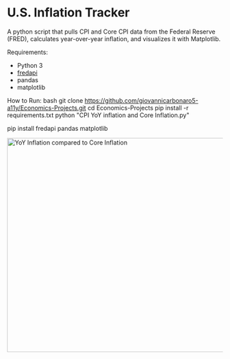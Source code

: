 # U.S. Inflation Tracker
A python script that pulls CPI and Core CPI data from the Federal Reserve (FRED), calculates year-over-year inflation, and visualizes it with Matplotlib.  

 Requirements:

- Python 3  
- [fredapi](https://github.com/mortada/fredapi)  
- pandas  
- matplotlib

How to Run:
bash
git clone https://github.com/giovannicarbonaro5-a11y/Economics-Projects.git
cd Economics-Projects
pip install -r requirements.txt
python "CPI YoY inflation and Core Inflation.py"

pip install fredapi pandas matplotlib



<img width="1000" height="500" alt="YoY Inflation compared to Core Inflation" src="https://github.com/user-attachments/assets/d762624a-5e1a-4c32-a6fe-dd2a212337fb" />
